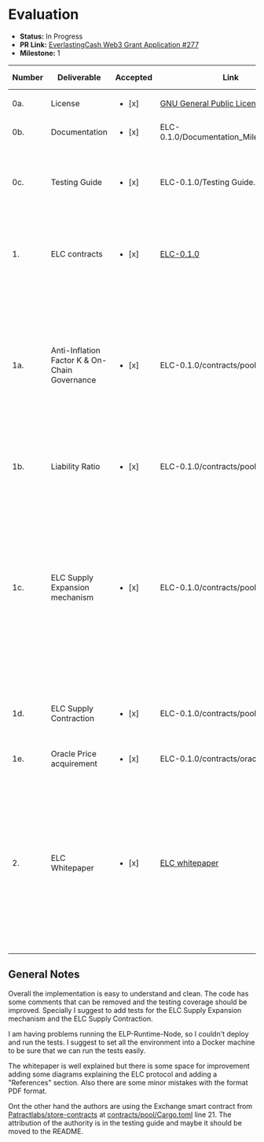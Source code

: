 # Evaluation

- **Status:** In Progress
- **PR Link:** [EverlastingCash Web3 Grant Application #277](https://github.com/w3f/Open-Grants-Program/pull/277)
- **Milestone:** 1

| Number | Deliverable                                   | Accepted               | Link                                                                                  | Evaluation Notes                                                                                                                                                                           |
| ------ | --------------------------------------------- | ---------------------- | ------------------------------------------------------------------------------------- | ------------------------------------------------------------------------------------------------------------------------------------------------------------------------------------------ |
| 0a.    | License                                       | <ul><li>[x] </li></ul> | [GNU General Public License v3.0](https://github.com/CycanTech/ELC/blob/main/LICENSE) | Correct license                                                                                                                                                                            |
| 0b.    | Documentation                                 | <ul><li>[x] </li></ul> | ELC-0.1.0/Documentation_Milestone_1.md                                                | Ok                                                                                                                                                                                         |
| 0c.    | Testing Guide                                 | <ul><li>[x] </li></ul> | ELC-0.1.0/Testing Guide.md                                                            | I suggest to add the testing environment into a Docker Machine                                                                                                                             |
| 1.     | ELC contracts                                 | <ul><li>[x] </li></ul> | [ELC-0.1.0](https://github.com/CycanTech/ELC/releases/tag/v0.1.0)                     | There are some warnings in compilation time that can be solved                                                                                                                             |
| 1a.    | Anti-Inflation Factor K & On-Chain Governance | <ul><li>[x] </li></ul> | ELC-0.1.0/contracts/pool/lib.rs                                                       | Line 445 - 467. The function looks correct compared to the function explained in page 9. Please remove the code that you have commented                                                    |
| 1b.    | Liability Ratio                               | <ul><li>[x] </li></ul> | ELC-0.1.0/contracts/pool/lib.rs                                                       | Line 471 - 483. The function looks correct                                                                                                                                                 |
| 1c.    | ELC Supply Expansion mechanism                | <ul><li>[x] </li></ul> | ELC-0.1.0/contracts/pool/lib.rs                                                       | Line 277 - 364. I saw some repeated code in this function with the contraction function. It would be great to encapsulate that repeated part. Some unit tests should be added to this part |
| 1d.    | ELC Supply Contraction                        | <ul><li>[x] </li></ul> | ELC-0.1.0/contracts/pool/lib.rs                                                       | Line 368 - 440. Same as ELC Supply Expansion Mechanism                                                                                                                                     |
| 1e.    | Oracle Price acquirement                      | <ul><li>[x] </li></ul> | ELC-0.1.0/contracts/oracle/lib.rs                                                     | (Line 43-46) Correct                                                                                                                                                                       |
| 2.     | ELC Whitepaper                                | <ul><li>[x] </li></ul> | [ELC whitepaper](https://github.com/CycanTech/ELC/blob/main/ELC_Whitepaper.pdf)       | The PDF cannot be seen properly (check page 5). There are some format errors. It would be great to add some diagrams in the explanation of the ELC protocol                                |

## General Notes

Overall the implementation is easy to understand and clean. The code has some comments that can be removed and the testing coverage should be improved. Specially I suggest to add tests for the ELC Supply Expansion mechanism and the ELC Supply Contraction.

I am having problems running the ELP-Runtime-Node, so I couldn't deploy and run the tests. I suggest to set all the environment into a Docker machine to be sure that we can run the tests easily.

The whitepaper is well explained but there is some space for improvement adding some diagrams explaining the ELC protocol and adding a "References" section. Also there are some minor mistakes with the format PDF format.

Ont the other hand the authors are using the Exchange smart contract from [Patractlabs/store-contracts](https://github.com/patractlabs/store-contracts) at [contracts/pool/Cargo.toml](https://github.com/CycanTech/ELC/blob/main/contracts/pool/Cargo.toml) line 21. The attribution of the authority is in the testing guide and maybe it should be moved to the README.

